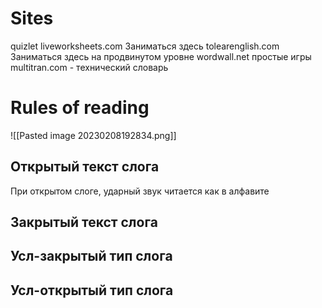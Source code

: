 # Sites
quizlet
liveworksheets.com Заниматься здесь
tolearenglish.com Заниматься здесь на продвинутом уровне
wordwall.net простые игры
multitran.com - технический словарь


# Rules of reading
![[Pasted image 20230208192834.png]]

## Открытый текст слога
При открытом слоге, ударный звук читается как в алфавите

## Закрытый текст слога

## Усл-закрытый тип слога

## Усл-открытый тип слога
